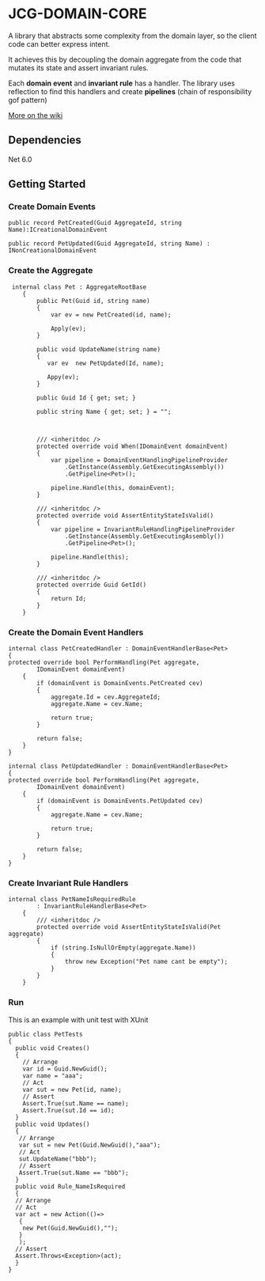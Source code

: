 # JCG-DOMAIN-CORE

A library that abstracts some complexity from the domain layer, so the client code can better express intent.

It achieves this by decoupling the domain aggregate from the code that mutates its state and assert invariant rules.

Each **domain event** and **invariant rule** has a handler. The library uses reflection to find this handlers and create **pipelines** (chain of responsibility gof pattern)

[More on the wiki](https://github.com/jcachayG93/jcg-domain-core/wiki)

## Dependencies
Net 6.0

## Getting Started
### Create Domain Events
```
public record PetCreated(Guid AggregateId, string Name):ICreationalDomainEvent

public record PetUpdated(Guid AggregateId, string Name) : INonCreationalDomainEvent
```

### Create the Aggregate

```
 internal class Pet : AggregateRootBase
    {
        public Pet(Guid id, string name)
        {
            var ev = new PetCreated(id, name);

            Apply(ev);
        }
        
        public void UpdateName(string name)
        {
           var ev  new PetUpdated(Id, name);
           
           Appy(ev);
        }

        public Guid Id { get; set; }

        public string Name { get; set; } = "";

      

        /// <inheritdoc />
        protected override void When(IDomainEvent domainEvent)
        {
            var pipeline = DomainEventHandlingPipelineProvider
                .GetInstance(Assembly.GetExecutingAssembly())
                .GetPipeline<Pet>();

            pipeline.Handle(this, domainEvent);
        }

        /// <inheritdoc />
        protected override void AssertEntityStateIsValid()
        {
            var pipeline = InvariantRuleHandlingPipelineProvider
                .GetInstance(Assembly.GetExecutingAssembly())
                .GetPipeline<Pet>();

            pipeline.Handle(this);
        }

        /// <inheritdoc />
        protected override Guid GetId()
        {
            return Id;
        }
    }
```

### Create the Domain Event Handlers
```
internal class PetCreatedHandler : DomainEventHandlerBase<Pet>
{
protected override bool PerformHandling(Pet aggregate,
        IDomainEvent domainEvent)
    {
        if (domainEvent is DomainEvents.PetCreated cev)
        {
            aggregate.Id = cev.AggregateId;
            aggregate.Name = cev.Name;

            return true;
        }

        return false;
    }
}

internal class PetUpdatedHandler : DomainEventHandlerBase<Pet>
{
protected override bool PerformHandling(Pet aggregate,
        IDomainEvent domainEvent)
    {
        if (domainEvent is DomainEvents.PetUpdated cev)
        {           
            aggregate.Name = cev.Name;

            return true;
        }

        return false;
    }
}

```

### Create Invariant Rule Handlers
```
internal class PetNameIsRequiredRule
        : InvariantRuleHandlerBase<Pet>
    {
        /// <inheritdoc />
        protected override void AssertEntityStateIsValid(Pet aggregate)
        {
            if (string.IsNullOrEmpty(aggregate.Name))
            {
                throw new Exception("Pet name cant be empty");
            }
        }
    }
```

### Run
This is an example with unit test with XUnit

```
public class PetTests
{
  public void Creates()
  {
    // Arrange
    var id = Guid.NewGuid();
    var name = "aaa";
    // Act
    var sut = new Pet(id, name);
    // Assert
    Assert.True(sut.Name == name);
    Assert.True(sut.Id == id);
  }
  public void Updates()
  {
   // Arrange
   var sut = new Pet(Guid.NewGuid(),"aaa");
   // Act
   sut.UpdateName("bbb");
   // Assert
   Assert.True(sut.Name == "bbb");
  }
  public void Rule_NameIsRequired
  {
  // Arrange
  // Act
  var act = new Action(()=>
   {
    new Pet(Guid.NewGuid(),"");
   }
   );
  // Assert
  Assert.Throws<Exception>(act);
  }
}
```
